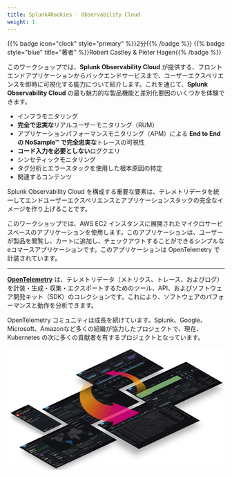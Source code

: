 ```yaml
---
title: Splunk4Rookies - Observability Cloud
weight: 1
---
```


{{% badge icon="clock" style="primary" %}}2分{{% /badge %}} {{% badge style="blue" title="著者" %}}Robert Castley & Pieter Hagen{{% /badge %}}

このワークショップでは、**Splunk Observability Cloud** が提供する、フロントエンドアプリケーションからバックエンドサービスまで、ユーザーエクスペリエンスを即時に可視化する能力について紹介します。これを通じて、**Splunk Observability Cloud** の最も魅力的な製品機能と差別化要因のいくつかを体験できます。

* インフラモニタリング
* **完全で忠実な**リアルユーザーモニタリング（RUM）
* アプリケーションパフォーマンスモニタリング（APM）による **End to End の NoSample™ で完全忠実な**トレースの可視性
* **コード入力を必要としない**ログクエリ
* シンセティックモニタリング
* タグ分析とエラースタックを使用した根本原因の特定
* 関連するコンテンツ

Splunk Observability Cloud を構成する重要な要素は、テレメトリデータを統一してエンドユーザーエクスペリエンスとアプリケーションスタックの完全なイメージを作り上げることです。

このワークショップでは、AWS EC2 インスタンスに展開されたマイクロサービスベースのアプリケーションを使用します。このアプリケーションは、ユーザーが製品を閲覧し、カートに追加し、チェックアウトすることができるシンプルなeコマースアプリケーションです。このアプリケーションは OpenTelemetry で計装されています。

---

**[OpenTelemetry](https://opentelemetry.io)** は、テレメトリデータ（メトリクス、トレース、およびログ）を計装・生成・収集・エクスポートするためのツール、API、およびソフトウェア開発キット（SDK）のコレクションです。これにより、ソフトウェアのパフォーマンスと動作を分析できます。

OpenTelemetry コミュニティは成長を続けています。Splunk、Google、Microsoft、Amazonなど多くの組織が協力したプロジェクトで、現在、Kubernetes の次に多くの貢献者を有するプロジェクトとなっています。

![Full Stack](images/splunk-full-stack.png)
